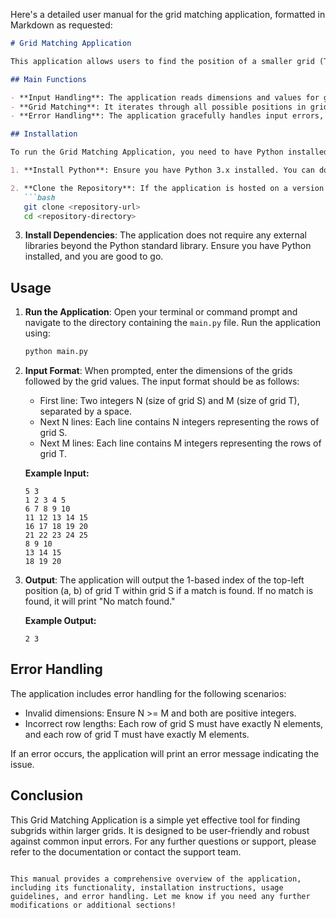 Here's a detailed user manual for the grid matching application, formatted in Markdown as requested:

```markdown
# Grid Matching Application

This application allows users to find the position of a smaller grid (T) within a larger grid (S). It reads the dimensions and values of both grids and checks for a match, returning the top-left position of the match in a 1-based index format.

## Main Functions

- **Input Handling**: The application reads dimensions and values for grids S and T from standard input.
- **Grid Matching**: It iterates through all possible positions in grid S to find a match for grid T.
- **Error Handling**: The application gracefully handles input errors, ensuring that the provided dimensions and grid values are valid.

## Installation

To run the Grid Matching Application, you need to have Python installed on your machine. Follow these steps to set up the environment:

1. **Install Python**: Ensure you have Python 3.x installed. You can download it from [python.org](https://www.python.org/downloads/).

2. **Clone the Repository**: If the application is hosted on a version control system like Git, clone the repository:
   ```bash
   git clone <repository-url>
   cd <repository-directory>
   ```

3. **Install Dependencies**: The application does not require any external libraries beyond the Python standard library. Ensure you have Python installed, and you are good to go.

## Usage

1. **Run the Application**: Open your terminal or command prompt and navigate to the directory containing the `main.py` file. Run the application using:
   ```bash
   python main.py
   ```

2. **Input Format**: When prompted, enter the dimensions of the grids followed by the grid values. The input format should be as follows:
   - First line: Two integers N (size of grid S) and M (size of grid T), separated by a space.
   - Next N lines: Each line contains N integers representing the rows of grid S.
   - Next M lines: Each line contains M integers representing the rows of grid T.

   **Example Input:**
   ```
   5 3
   1 2 3 4 5
   6 7 8 9 10
   11 12 13 14 15
   16 17 18 19 20
   21 22 23 24 25
   8 9 10
   13 14 15
   18 19 20
   ```

3. **Output**: The application will output the 1-based index of the top-left position (a, b) of grid T within grid S if a match is found. If no match is found, it will print "No match found."

   **Example Output:**
   ```
   2 3
   ```

## Error Handling

The application includes error handling for the following scenarios:
- Invalid dimensions: Ensure N >= M and both are positive integers.
- Incorrect row lengths: Each row of grid S must have exactly N elements, and each row of grid T must have exactly M elements.

If an error occurs, the application will print an error message indicating the issue.

## Conclusion

This Grid Matching Application is a simple yet effective tool for finding subgrids within larger grids. It is designed to be user-friendly and robust against common input errors. For any further questions or support, please refer to the documentation or contact the support team.
```

This manual provides a comprehensive overview of the application, including its functionality, installation instructions, usage guidelines, and error handling. Let me know if you need any further modifications or additional sections!